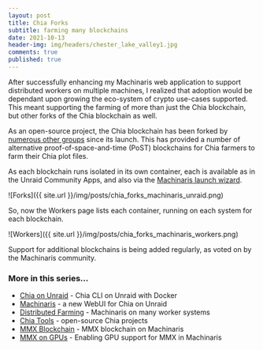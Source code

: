 ```yaml
---
layout: post
title: Chia Forks
subtitle: farming many blockchains
date: 2021-10-13
header-img: img/headers/chester_lake_valley1.jpg
comments: true
published: true
---
```


After successfully enhancing my Machinaris web application to support distributed workers on multiple machines, I realized that adoption would be dependant upon growing the eco-system of crypto use-cases supported.  This meant supporting the farming of more than just the Chia blockchain, but other forks of the Chia blockchain as well.

As an open-source project, the Chia blockchain has been forked by [numerous other groups](https://alltheblocks.net/) since its launch.  This has provided a number of alternative proof-of-space-and-time (PoST) blockchains for Chia farmers to farm their Chia plot files.

As each blockchain runs isolated in its own container, each is available as in the Unraid Community Apps, and also via the [Machinaris launch wizard](https://www.machinaris.app).

![Forks]({{ site.url }}/img/posts/chia_forks_machinaris_unraid.png)

So, now the Workers page lists each container, running on each system for each blockchain.

![Workers]({{ site.url }}/img/posts/chia_forks_machinaris_workers.png)

Support for additional blockchains is being added regularly, as voted on by the Machinaris community.

### More in this series...
* [Chia on Unraid]({{site.url}}/2021/04/30/unraid-chia-plotting-farming/) - Chia CLI on Unraid with Docker
* [Machinaris]({{site.url}}/2021/05/21/unraid-chia-machinaris/) - a new WebUI for Chia on Unraid
* [Distributed Farming]({{site.url}}/2021/06/29/machinaris-distributed/) - Machinaris on many worker systems
* [Chia Tools]({{site.url}}/2021/09/04/chia-tools/) - open-source Chia projects
* [MMX Blockchain]({{site.url}}/2021/12/31/mmx-blockchain/) - MMX blockchain on Machinaris
* [MMX on GPUs]({{site.url}}/2022/02/09/mmx-gpu/) - Enabling GPU support for MMX in Machinaris